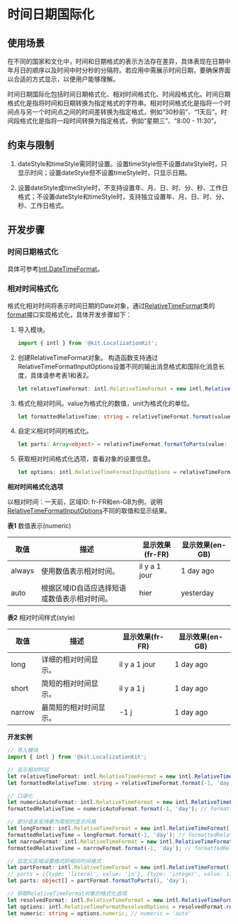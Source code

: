 # 时间日期国际化

## 使用场景

在不同的国家和文化中，时间和日期格式的表示方法存在差异，具体表现在日期中年月日的顺序以及时间中时分秒的分隔符。若应用中需展示时间日期，要确保界面以合适的方式显示，以便用户能够理解。

时间日期国际化包括时间日期格式化、相对时间格式化、时间段格式化。时间日期格式化是指将时间和日期转换为指定格式的字符串。相对时间格式化是指将一个时间点与另一个时间点之间的时间差转换为指定格式，例如“30秒前”、“1天后”。时间段格式化是指将一段时间转换为指定格式，例如“星期三”、“8:00 - 11:30”。

## 约束与限制

1. dateStyle和timeStyle需同时设置。设置timeStyle但不设置dateStyle时，只显示时间；设置dateStyle但不设置timeStyle时，只显示日期。

2. 设置dateStyle或timeStyle时，不支持设置年、月、日、时、分、秒、工作日格式；不设置dateStyle和timeStyle时，支持独立设置年、月、日、时、分、秒、工作日格式。

## 开发步骤

### 时间日期格式化

具体可参考[Intl.DateTimeFormat](https://developer.mozilla.org/zh-CN/docs/Web/JavaScript/Reference/Global_Objects/Intl/DateTimeFormat)。

### 相对时间格式化

格式化相对时间将表示时间日期的Date对象，通过[RelativeTimeFormat](../reference/apis-localization-kit/js-apis-intl.md#relativetimeformatdeprecated)类的[format](../reference/apis-localization-kit/js-apis-intl.md#formatdeprecated-1)接口实现格式化，具体开发步骤如下：

1. 导入模块。
   ```ts
   import { intl } from '@kit.LocalizationKit';
   ```

2. 创建RelativeTimeFormat对象。
   构造函数支持通过RelativeTimeFormatInputOptions设置不同的输出消息格式和国际化消息长度，具体请参考表1和表2。
   ```ts
   let relativeTimeFormat: intl.RelativeTimeFormat = new intl.RelativeTimeFormat(locale: string | Array<string>, options?: RelativeTimeFormatInputOptions);
   ```

3. 格式化相对时间。value为格式化的数值，unit为格式化的单位。
   ```ts
   let formattedRelativeTime: string = relativeTimeFormat.format(value: number, unit: string);
   ```

4. 自定义相对时间的格式化。
   ```ts
   let parts: Array<object> = relativeTimeFormat.formatToParts(value: number, unit: string);
   ```

5. 获取相对时间格式化选项，查看对象的设置信息。
   ```ts
   let options: intl.RelativeTimeFormatInputOptions = relativeTimeFormat.resolvedOptions();
   ```

**相对时间格式化选项**

以相对时间：一天前，区域ID: fr-FR和en-GB为例，说明[RelativeTimeFormatInputOptions](../reference/apis-localization-kit/js-apis-intl.md#relativetimeformatinputoptionsdeprecated)不同的取值和显示结果。

**表1** 数值表示(numeric)

| 取值   | 描述                                          | 显示效果(fr-FR) | 显示效果(en-GB) |
| ------ | -------------------------------------------- | -------------- | --------------- |
| always | 使用数值表示相对时间。                         | il y a 1 jour  | 1 day ago       |
| auto   | 根据区域ID自适应选择短语或数值表示相对时间。 | hier           | yesterday       |

**表2** 相对时间样式(style)

| 取值   | 描述                  | 显示效果(fr-FR) | 显示效果(en-GB) |
| ------ | -------------------- | -------------- | --------------  |
| long   | 详细的相对时间显示。   | il y a 1 jour  | 1 day ago       |
| short  | 简短的相对时间显示。   | il y a 1 j     | 1 day ago       |
| narrow | 最简短的相对时间显示。 | -1 j           | 1 day ago       |


**开发实例**
```ts
// 导入模块
import { intl } from '@kit.LocalizationKit';

// 显示相对时间
let relativeTimeFormat: intl.RelativeTimeFormat = new intl.RelativeTimeFormat('en-GB');
let formattedRelativeTime: string = relativeTimeFormat.format(-1, 'day'); // formattedRelativeTime = '1 day ago'

// 口语化
let numericAutoFormat: intl.RelativeTimeFormat = new intl.RelativeTimeFormat('en-GB', { numeric: 'auto' });
formattedRelativeTime = numericAutoFormat.format(-1, 'day'); // formattedRelativeTime = 'yesterday'

// 部分语言支持更为简短的显示风格
let longFormat: intl.RelativeTimeFormat = new intl.RelativeTimeFormat('fr-FR'); // 默认style为long
formattedRelativeTime = longFormat.format(-1, 'day'); // formattedRelativeTime = 'il y a 1 jour'
let narrowFormat: intl.RelativeTimeFormat = new intl.RelativeTimeFormat('fr-FR', { style: 'narrow' });
formattedRelativeTime = narrowFormat.format(-1, 'day'); // formattedRelativeTime = '-1 j'

// 自定义区域设置格式的相对时间格式
let partFormat: intl.RelativeTimeFormat = new intl.RelativeTimeFormat('en-GB', { style: 'long' });
// parts = [{type: 'literal', value: 'in'}, {type: 'integer', value: 1, unit: 'day'}, {type: 'literal', value: 'day'}]
let parts: object[] = partFormat.formatToParts(1, 'day');

// 获取RelativeTimeFormat对象的格式化选项
let resolvedFormat: intl.RelativeTimeFormat = new intl.RelativeTimeFormat('en-GB', { numeric: 'auto' });
let options: intl.RelativeTimeFormatResolvedOptions = resolvedFormat.resolvedOptions();
let numeric: string = options.numeric; // numeric = 'auto'
```
